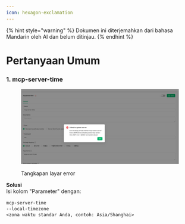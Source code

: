 ```yaml
---
icon: hexagon-exclamation
---
```


{% hint style="warning" %}
Dokumen ini diterjemahkan dari bahasa Mandarin oleh AI dan belum ditinjau.
{% endhint %}

# Pertanyaan Umum

### 1. mcp-server-time

<figure><img src="../../.gitbook/assets/telegram-cloud-photo-size-5-6068931438453048569-y.jpg" alt=""><figcaption><p>Tangkapan layar error</p></figcaption></figure>

**Solusi**  
Isi kolom "Parameter" dengan:

```
mcp-server-time
--local-timezone
<zona waktu standar Anda, contoh: Asia/Shanghai>
```